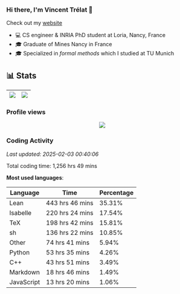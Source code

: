 ### Hi there, I'm Vincent Trélat 👋

Check out my [website](https://vtrelat.github.io)

-   💻 CS engineer & INRIA PhD student at Loria, Nancy, France
-   🎓 Graduate of Mines Nancy in France
-   🎓 Specialized in _formal methods_ which I studied at TU Munich

## 📊 **Stats**

| <img align="center" src="https://readme-stats.clckblog.space/api?username=VTrelat&show_icons=true&include_all_commits=true&theme=tokyonight&hide_border=true" /> | <img align="center" src="https://readme-stats.clckblog.space/api/top-langs/?username=VTrelat&layout=compact&theme=tokyonight&hide_border=true" /> |
| ---------------------------------------------------------------------------------------------------------------------------------------------------------------- | ------------------------------------------------------------------------------------------------------------------------------------------------- |

### Profile views

<p align="center">
 <img src="https://profile-counter.glitch.me/VTrelat/count.svg" />
</p>

<!--automations-->
### Coding Activity
_Last updated: 2025-02-03 00:40:06_

Total coding time: 1,256 hrs 49 mins

**Most used languages**:

| Language | Time | Percentage |
| ------------- | ------------- | ------------- |
| Lean | 443 hrs 46 mins | 35.31% |
| Isabelle | 220 hrs 24 mins | 17.54% |
| TeX | 198 hrs 42 mins | 15.81% |
| sh | 136 hrs 22 mins | 10.85% |
| Other | 74 hrs 41 mins | 5.94% |
| Python | 53 hrs 35 mins | 4.26% |
| C++ | 43 hrs 51 mins | 3.49% |
| Markdown | 18 hrs 46 mins | 1.49% |
| JavaScript | 13 hrs 20 mins | 1.06% |

